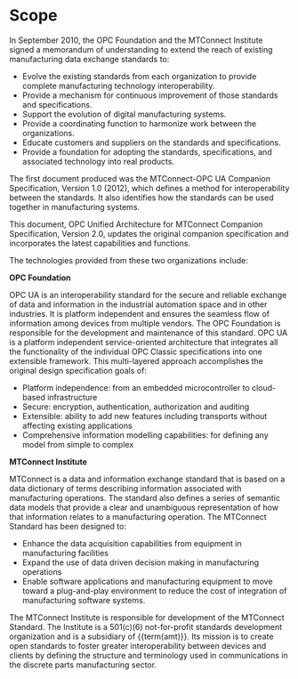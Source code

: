 # Scope


In September 2010, the OPC Foundation and the MTConnect Institute signed
a memorandum of understanding to extend the reach of existing
manufacturing data exchange standards to:

-   Evolve the existing standards from each organization to provide
    complete manufacturing technology interoperability.
-   Provide a mechanism for continuous improvement of those standards
    and specifications.
-   Support the evolution of digital manufacturing systems.
-   Provide a coordinating function to harmonize work between the
    organizations.
-   Educate customers and suppliers on the standards and specifications.
-   Provide a foundation for adopting the standards, specifications, and
    associated technology into real products.

The first document produced was the MTConnect-OPC UA Companion
Specification, Version 1.0 (2012), which defines a method for
interoperability between the standards. It also identifies how the
standards can be used together in manufacturing systems.

This document, OPC Unified Architecture for MTConnect Companion
Specification, Version 2.0, updates the original companion specification
and incorporates the latest capabilities and functions.

The technologies provided from these two organizations include:

__OPC Foundation__

OPC UA is an interoperability standard for the secure and reliable
exchange of data and information in the industrial automation space and
in other industries. It is platform independent and ensures the seamless
flow of information among devices from multiple vendors. The OPC
Foundation is responsible for the development and maintenance of this
standard. OPC UA is a platform independent service-oriented architecture
that integrates all the functionality of the individual OPC Classic
specifications into one extensible framework. This multi-layered
approach accomplishes the original design specification goals of:

-   Platform independence: from an embedded microcontroller to
    cloud-based infrastructure
-   Secure: encryption, authentication, authorization and auditing
-   Extensible: ability to add new features including transports without
    affecting existing applications
-   Comprehensive information modelling capabilities: for defining any
    model from simple to complex

__MTConnect Institute__

MTConnect is a data and information exchange standard that is based on a
data dictionary of terms describing information associated with
manufacturing operations. The standard also defines a series of semantic
data models that provide a clear and unambiguous representation of how
that information relates to a manufacturing operation. The MTConnect
Standard has been designed to:

-   Enhance the data acquisition capabilities from equipment in
    manufacturing facilities
-   Expand the use of data driven decision making in manufacturing
    operations
-   Enable software applications and manufacturing equipment to move
    toward a plug-and-play environment to reduce the cost of integration
    of manufacturing software systems.

The MTConnect Institute is responsible for development of the MTConnect
Standard. The Institute is a 501(c)(6) not-for-profit standards
development organization and is a subsidiary of
{{term(amt)}}. Its mission is
to create open standards to foster greater interoperability between
devices and clients by defining the structure and terminology used in
communications in the discrete parts manufacturing sector.
